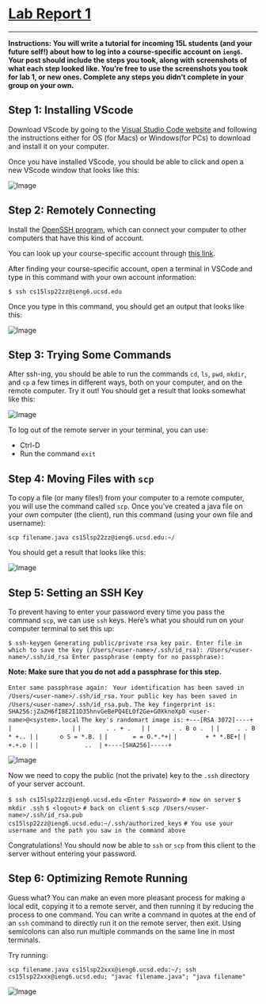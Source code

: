 # [Lab Report 1](https://kl2024.github.io/cse15l-lab-reports/lab-report-1-week-2.html)
---
**Instructions: 
You will write a tutorial for incoming 15L students (and your future self!) about how to log into a course-specific account on `ieng6`. Your post should include the steps you took, along with screenshots of what each step looked like. You’re free to use the screenshots you took for lab 1, or new ones. Complete any steps you didn’t complete in your group on your own.**

## Step 1: Installing VScode
Download VScode by going to the [Visual Studio Code website](https://code.visualstudio.com/) and following the instructions either for OS (for Macs) or Windows(for PCs) to download and install it on your computer.

Once you have installed VScode, you should be able to click and open a new VScode window that looks like this:

![Image](https://user-images.githubusercontent.com/103288212/162543554-4f7cb23d-15a8-428d-95dd-bf9abcea94dd.png)

## Step 2: Remotely Connecting

Install the [OpenSSH program](https://docs.microsoft.com/en-us/windows-server/administration/openssh/openssh_install_firstuse), which can connect your computer to other computers that have this kind of account.

You can look up your course-specific account through [this link](https://sdacs.ucsd.edu/~icc/index.php).

After finding your course-specific account, open a terminal in VSCode and type in this command with your own account information:

`$ ssh cs15lsp22zz@ieng6.ucsd.edu`

Once you type in this command, you should get an output that looks like this: 

![Image](https://user-images.githubusercontent.com/103288212/163937584-1d2f404f-ba46-4a65-b056-f9e27e042f52.png)


## Step 3: Trying Some Commands

After ssh-ing, you should be able to run the commands `cd`, `ls`, `pwd`, `mkdir`, and `cp` a few times in different ways, both on your computer, and on the remote computer. Try it out! You should get a result that looks somewhat like this:

![Image](https://user-images.githubusercontent.com/103288212/163479599-52d91012-21e0-4ba7-b341-430be412375f.png)

To log out of the remote server in your terminal, you can use:
- Ctrl-D
- Run the command `exit`

## Step 4: Moving Files with `scp`

To copy a file (or many files!) from your computer to a remote computer, you will use the command called `scp`. Once you've created a java file on your *own* computer (the client), run this command (using your own file and username):

`scp filename.java cs15lsp22zz@ieng6.ucsd.edu:~/`

You should get a result that looks like this:

![Image](https://user-images.githubusercontent.com/103288212/163479785-7475aa60-9d02-4783-88a1-dc312ea53db7.png)


## Step 5: Setting an SSH Key

To prevent having to enter your password every time you pass the command `scp`, we can use `ssh` keys. Here’s what you should run on your computer terminal to set this up:

`$ ssh-keygen
Generating public/private rsa key pair.
Enter file in which to save the key (/Users/<user-name>/.ssh/id_rsa): /Users/<user-name>/.ssh/id_rsa
Enter passphrase (empty for no passphrase): `

**Note: Make sure that you do not add a passphrase for this step.**

`Enter same passphrase again: `
`Your identification has been saved in /Users/<user-name>/.ssh/id_rsa.`
`Your public key has been saved in /Users/<user-name>/.ssh/id_rsa.pub.`
`The key fingerprint is:`
`SHA256:jZaZH6fI8E2I1D35hnvGeBePQ4ELOf2Ge+G0XknoXp0 <user-name>@<system>.local`
`The key's randomart image is:`
`+---[RSA 3072]----+`
`|                 |`
`|       . . + .   |`
`|      . . B o .  |`
`|     . . B * +.. |`
`|      o S = *.B. |`
`|       = = O.*.*+|`
`|        + * *.BE+|`
`|           +.+.o |`
`|             ..  |`
`+----[SHA256]-----+`

![Image](https://user-images.githubusercontent.com/103288212/163480035-2a36be7c-0df1-405a-8bd7-cbc60046e792.png)

Now we need to copy the public (not the private) key to the `.ssh` directory of your server account.

`$ ssh cs15lsp22zz@ieng6.ucsd.edu`
`<Enter Password>`
`# now on server`
`$ mkdir .ssh`
`$ <logout>`
`# back on client`
`$ scp /Users/<user-name>/.ssh/id_rsa.pub cs15lsp22zz@ieng6.ucsd.edu:~/.ssh/authorized_keys`
`# You use your username and the path you saw in the command above`

Congratulations! You should now be able to `ssh` or `scp` from this client to the server without entering your password.

## Step 6: Optimizing Remote Running

Guess what? You can make an even more pleasant process for making a local edit, copying it to a remote server, and then running it by reducing the process to one command. You can write a command in quotes at the end of an `ssh` command to directly run it on the remote server, then exit. Using semicolons can also run multiple commands on the same line in most terminals.

Try running:

`scp filename.java cs15lsp22xxx@ieng6.ucsd.edu:~/; ssh cs15lsp22xxx@ieng6.ucsd.edu; "javac filename.java"; "java filename"`

![Image](https://user-images.githubusercontent.com/103288212/163940919-eeb24391-6a5e-4217-ad63-e3662c464091.png)

